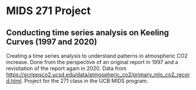 # MIDS 271 Project
## Conducting time series analysis on Keeling Curves (1997 and 2020)

Creating a time series analysis to understand patterns in atmospheric CO2 increase. Done from the perspective of an original report in 1997 and a revisitation of the report again in 2020. Data from https://scrippsco2.ucsd.edu/data/atmospheric_co2/primary_mlo_co2_record.html. Project for the 271 class in the UCB MIDS program. 
